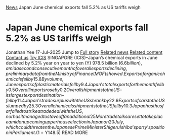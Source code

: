 [News](https://www.icis.com/explore/resources/news/) Japan June chemical exports fall 5.2% as US tariffs weigh
# Japan June chemical exports fall 5.2% as US tariffs weigh
Jonathan Yee
17-Jul-2025
Jump to
[Full story](https://www.icis.com/explore/resources/news/2025/07/17/11120192/japan-june-chemical-exports-fall-5-2-as-us-tariffs-weigh/#full-story)
[Related news](https://www.icis.com/explore/resources/news/2025/07/17/11120192/japan-june-chemical-exports-fall-5-2-as-us-tariffs-weigh/#related-articles)
[Related content](https://www.icis.com/explore/resources/news/2025/07/17/11120192/japan-june-chemical-exports-fall-5-2-as-us-tariffs-weigh/#related-contents)
[Contact us](https://www.icis.com/explore/resources/news/2025/07/17/11120192/japan-june-chemical-exports-fall-5-2-as-us-tariffs-weigh/#contact-us)
[Try ICIS](https://www.icis.com/explore/contact/try-icis-today/?intcmp=individual-news_try-icis)
SINGAPORE (ICIS)–Japan’s chemical exports in June declined by 5.2% year on year to yen (Y) 978.5 billion ($6.6 billion), amid a second consecutive month of overall exports declining, preliminary data from the Ministry of Finance (MOF) showed. 
Exports of organic chemicals fell by 15.8% year on year to Y145.3 billion in June, while shipments of plastic products slipped by 3.7% to Y283.6 billion, the MOF said on Thursday. 
By volume, June exports of plastic materials fell by 9.4% year on year to 416,008 tonnes. 
Japan’s total exports for the month fell by 0.5% year on year to Y9.16 trillion, continuing a decline beginning in May as US President Donald Trump’s 25% tariffs on all automobiles weighed on Asia’s third-largest economy. 
Overall imports rose by 0.2% year on year to Y9 trillion in June, resulting in a trade surplus of Y153 billion. 
Overall shipments to the US – its largest export destination – fell by 11.4% year on year to Y1.71 trillion in June. 
Japan’s trade surplus with the US shrank by 22.9% year on year to Y669.3 billion in June. 
Exports of cars to the US slumped by 25.3% year on year to Y415 billion in June, while shipments of motor vehicle parts fell by 15.5% to Y90.6 billion. 
Overall chemicals shipments to the US fell by 10.3% year on year to Y133.5 billion in June. 
Japan has thus far failed to strike a trade deal with the US, nor has it managed to stave off an additional 25% tariff on automobiles. The US has slapped a 25% rate on all goods from Japan to take effect on 1 August if a deal cannot be reached. 
More trade talks are set to take place amid an upcoming upper house election in Japan on 20 July, which could threaten the Japanese Prime Minister Shigeru Ishiba’s party’s position in Parliament. 
($1 = Y148.5) 
READ MORE